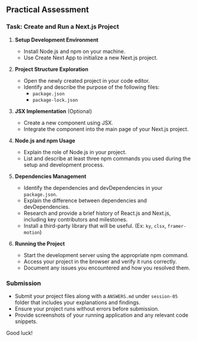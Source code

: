 ## Practical Assessment

### Task: Create and Run a Next.js Project

1. **Setup Development Environment**

   - Install Node.js and npm on your machine.
   - Use Create Next App to initialize a new Next.js project.

2. **Project Structure Exploration**

   - Open the newly created project in your code editor.
   - Identify and describe the purpose of the following files:
     - `package.json`
     - `package-lock.json`

3. **JSX Implementation** (Optional)

   - Create a new component using JSX.
   - Integrate the component into the main page of your Next.js project.

4. **Node.js and npm Usage**

   - Explain the role of Node.js in your project.
   - List and describe at least three npm commands you used during the setup and development process.

5. **Dependencies Management**

   - Identify the dependencies and devDependencies in your `package.json`.
   - Explain the difference between dependencies and devDependencies.
   - Research and provide a brief history of React.js and Next.js, including key contributors and milestones.
   - Install a third-party library that will be useful. (Ex: `ky`, `clsx`, `framer-motion`)

6. **Running the Project**
   - Start the development server using the appropriate npm command.
   - Access your project in the browser and verify it runs correctly.
   - Document any issues you encountered and how you resolved them.

### Submission

- Submit your project files along with a `ANSWERS.md` under `session-05` folder that includes your explanations and findings.
- Ensure your project runs without errors before submission.
- Provide screenshots of your running application and any relevant code snippets.

Good luck!
